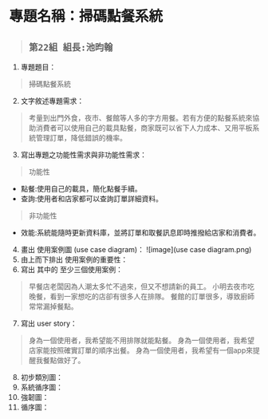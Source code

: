 # 專題名稱：掃碼點餐系統
>## ```第22組 組長:池昀翰 ```
1. 專題題目：
>掃碼點餐系統
2. 文字敘述專題需求：
>考量到出門外食，夜市、餐館等人多的字方用餐。若有方便的點餐系統來協助消費者可以使用自己的載具點餐，商家既可以省下人力成本、又用平板系統管理訂單，降低錯誤的機率。
3. 寫出專題之功能性需求與非功能性需求：
>功能性
* 點餐:使用自己的載具，簡化點餐手續。
* 查詢:使用者和店家都可以查詢訂單詳細資料。
>非功能性
* 效能:系統能隨時更新資料庫，並將訂單和取餐訊息即時推撥給店家和消費者。
4. 畫出 使用案例圖 (use case diagram)： 
![image](use case diagram.png)
5. 由上而下排出 使用案例的重要性：
6. 寫出 其中的 至少三個使用案例：
>早餐店老闆因為人潮太多忙不過來，但又不想請新的員工。
>小明去夜市吃晚餐，看到一家想吃的店卻有很多人在排隊。
>餐館的訂單很多，導致廚師常常漏掉餐點。
7. 寫出 user story：
>身為一個使用者，我希望能不用排隊就能點餐。
>身為一個使用者，我希望店家能按照確實訂單的順序出餐。
>身為一個使用者，我希望有一個app來提醒我餐點做好了。
8. 初步類別圖：
9. 系統循序圖：
10. 強韌圖：
11. 循序圖：
